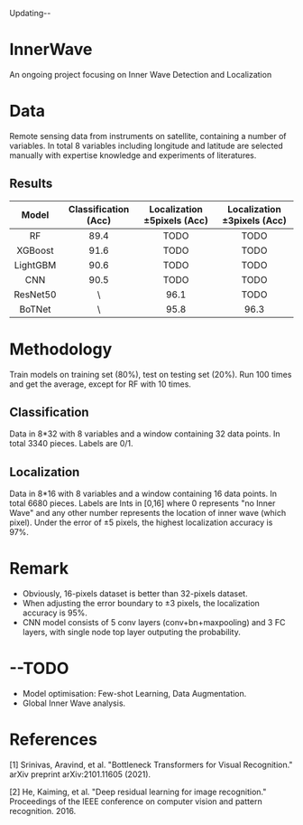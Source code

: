 Updating--

# InnerWave
An ongoing project focusing on Inner Wave Detection and Localization

# Data
Remote sensing data from instruments on satellite, containing a number of variables. In total 8 variables including longitude and latitude are selected manually with expertise knowledge and experiments of literatures.

## Results

|  Model   | Classification (Acc) |  Localization ±5pixels (Acc)  |  Localization ±3pixels (Acc)  |
| :------: | :------: | :---------: | :---------: |
|    RF    |   89.4   |    TODO     |    TODO     |
| XGBoost  |   91.6   |    TODO     |    TODO     |
| LightGBM |   90.6   |    TODO     |    TODO     |
|    CNN   |   90.5   |    TODO     |    TODO     |
| ResNet50 |    \     |    96.1     |    TODO     |
|  BoTNet  |    \     |    95.8     |    96.3     |




# Methodology

Train models on training set (80%), test on testing set (20%). Run 100 times and get the average, except for RF with 10 times.

## Classification
Data in 8*32 with 8 variables and a window containing 32 data points. In total 3340 pieces.
Labels are 0/1.

## Localization
Data in 8*16 with 8 variables and a window containing 16 data points. In total 6680 pieces.
Labels are Ints in [0,16] where 0 represents "no Inner Wave" and any other number represents the location of inner wave (which pixel).
Under the error of ±5 pixels, the highest localization accuracy is 97%.

# Remark
- Obviously, 16-pixels dataset is better than 32-pixels dataset.
- When adjusting the error boundary to ±3 pixels, the localization accuracy is 95%.
- CNN model consists of 5 conv layers (conv+bn+maxpooling) and 3 FC layers, with single node top layer outputing the probability.

# --TODO
- Model optimisation: Few-shot Learning, Data Augmentation.
- Global Inner Wave analysis.

# References
[1] Srinivas, Aravind, et al. "Bottleneck Transformers for Visual Recognition." arXiv preprint arXiv:2101.11605 (2021).

[2] He, Kaiming, et al. "Deep residual learning for image recognition." Proceedings of the IEEE conference on computer vision and pattern recognition. 2016.
